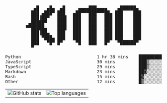 <div align="center">
<pre>
   ▄█   ▄█▄  ▄█     ▄▄▄▄███▄▄▄▄    ▄██████▄ 
  ███ ▄███▀ ███   ▄██▀▀▀███▀▀▀██▄ ███    ███
  ███▐██▀   ███▌  ███   ███   ███ ███    ███
 ▄█████▀    ███▌  ███   ███   ███ ███    ███
▀▀█████▄    ███▌  ███   ███   ███ ███    ███
  ███▐██▄   ███   ███   ███   ███ ███    ███
  ███ ▀███▄ ███   ███   ███   ███ ███    ███
  ███   ▀█▀ █▀     ▀█   ███   █▀   ▀██████▀ 
  ▀                                         
</pre>
  

<!--START_SECTION:waka-->
<p align="center">
<pre>
Python                             1 hr 38 mins    ██████████▓░░░░░░░░░░░░░░   42.43 %
JavaScript                         30 mins         ███▒░░░░░░░░░░░░░░░░░░░░░   13.00 %
TypeScript                         29 mins         ███▒░░░░░░░░░░░░░░░░░░░░░   12.69 %
Markdown                           23 mins         ██▓░░░░░░░░░░░░░░░░░░░░░░   10.11 %
Bash                               15 mins         █▓░░░░░░░░░░░░░░░░░░░░░░░   06.91 %
Other                              12 mins         █▒░░░░░░░░░░░░░░░░░░░░░░░   05.28 %
</pre>
</p>
<!--END_SECTION:waka-->

<table align="center">
  <tr>
    <td valign="top">
      <img alt="GitHub stats"
           src="https://github-readme-stats.vercel.app/api?username=kim0chi&show_icons=true&hide_title=true&rank_icon=percentile&line_height=28&hide_border=true&theme=dark" />
    </td>
    <td valign="top">
      <img alt="Top languages"
           src="https://github-readme-stats.vercel.app/api/top-langs/?username=kim0chi&layout=compact&card_width=420&langs_count=8&hide_border=true&theme=dark" />
    </td>
  </tr>
</table>


